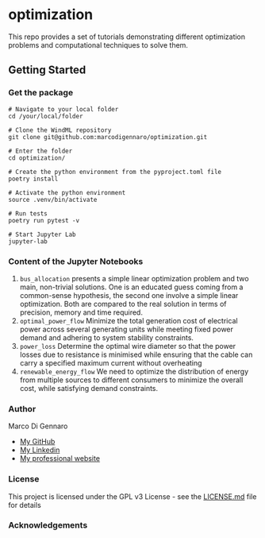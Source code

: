 # optimization

This repo provides a set of tutorials demonstrating different optimization problems and computational techniques to solve them.

## Getting Started

### Get the package

```
# Navigate to your local folder
cd /your/local/folder

# Clone the WindML repository
git clone git@github.com:marcodigennaro/optimization.git

# Enter the folder
cd optimization/

# Create the python environment from the pyproject.toml file
poetry install

# Activate the python environment
source .venv/bin/activate

# Run tests 
poetry run pytest -v

# Start Jupyter Lab
jupyter-lab  
```

### Content of the Jupyter Notebooks

1. `bus_allocation` presents a simple linear optimization problem and two main, non-trivial solutions. 
One is an educated guess coming from a common-sense hypothesis, the second one involve a simple linear optimization.
Both are compared to the real solution in terms of precision, memory and time required.
2. `optimal_power_flow` Minimize the total generation cost of electrical power across several generating units while meeting fixed power demand and adhering to system stability constraints.
3. `power_loss` Determine the optimal wire diameter so that the power losses due to resistance is minimised while ensuring that the cable can carry a specified maximum current without overheating
4. `renewable_energy_flow` We need to optimize the distribution of energy from multiple sources to different consumers to minimize the overall cost, while satisfying demand constraints.


### Author

Marco Di Gennaro 
- [My GitHub](https://github.com/marcodigennaro)
- [My Linkedin](https://www.linkedin.com/in/marcodig/)
- [My professional website](https://atomistic-modelling.com/)

### License

This project is licensed under the GPL v3 License - see the [LICENSE.md](https://github.com/marcodigennaro/WindML/blob/main/LICENSE.md) file for details

 
### Acknowledgements




